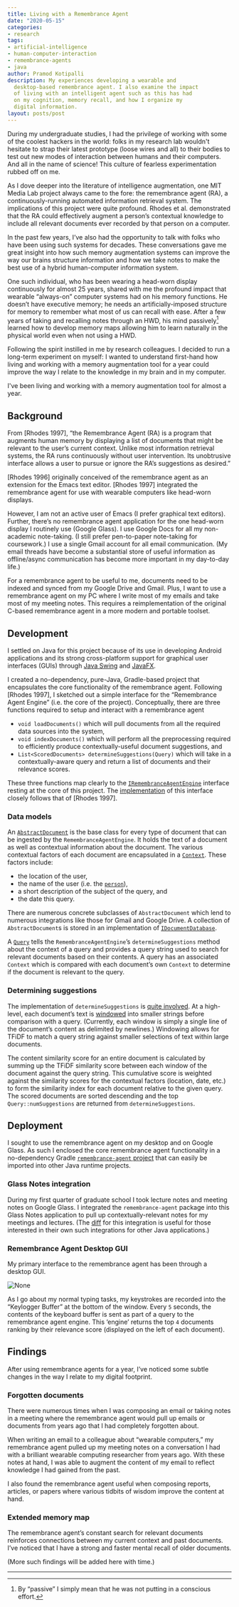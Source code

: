 ```yaml
---
title: Living with a Remembrance Agent
date: "2020-05-15"
categories:
- research
tags:
- artificial-intelligence
- human-computer-interaction
- remembrance-agents
- java
author: Pramod Kotipalli
description: My experiences developing a wearable and
  desktop-based remembrance agent. I also examine the impact
  of living with an intelligent agent such as this has had
  on my cognition, memory recall, and how I organize my
  digital information.
layout: posts/post
---
```


During my undergraduate studies, I had the privilege of
working with some of the coolest hackers in the world: folks
in my research lab wouldn't hesitate to strap their latest
prototype (loose wires and all) to their bodies to test out
new modes of interaction between humans and their computers.
And all in the name of science! This culture of fearless
experimentation rubbed off on me.

As I dove deeper into the literature of intelligence
augmentation, one MIT Media Lab project always came to the
fore: the remembrance agent (RA), a continuously-running
automated information retrieval system. The implications of
this project were quite profound. Rhodes et al. demonstrated
that the RA could effectively augment a person’s contextual
knowledge to include all relevant documents ever recorded by
that person on a computer.

In the past few years, I’ve also had the opportunity to talk
with folks who have been using such systems for decades.
These conversations gave me great insight into how such
memory augmentation systems can improve the way our brains
structure information and how we take notes to make the best
use of a hybrid human-computer information system.

One such individual, who has been wearing a head-worn
display continuously for almost 25 years, shared with me the
profound impact that wearable “always-on” computer systems
had on his memory functions. He doesn’t have executive
memory; he needs an artificially-imposed structure for
memory to remember what most of us can recall with ease.
After a few years of taking and recalling notes through an
HWD, his mind passively[^footnote-1] learned how to develop
memory maps allowing him to learn naturally in the physical
world even when not using a HWD.

Following the spirit instilled in me by research colleagues.
I decided to run a long-term experiment on myself: I wanted
to understand first-hand how living and working with a
memory augmentation tool for a year could improve the way I
relate to the knowledge in my brain and in my computer.

I've been living and working with a memory augmentation tool
for almost a year. 

## Background

From [Rhodes 1997], “the Remembrance Agent (RA) is a program
that augments human memory by displaying a list of documents
that might be relevant to the user’s current context. Unlike
most information retrieval systems, the RA runs continuously
without user intervention. Its unobtrusive interface allows
a user to pursue or ignore the RA’s suggestions as desired.”

[Rhodes 1996] originally conceived of the remembrance agent
as an extension for the Emacs text editor. [Rhodes 1997]
integrated the remembrance agent for use with wearable
computers like head-worn displays. 

However, I am not an active user of Emacs (I prefer
graphical text editors). Further, there’s no remembrance
agent application for the one head-worn display I routinely
use (Google Glass). I use Google Docs for all my
non-academic note-taking. (I still prefer pen-to-paper
note-taking for coursework.) I use a single Gmail account
for all email communication. (My email threads have become a
substantial store of useful information as offline/async
communication has become more important in my day-to-day
life.)

For a remembrance agent to be useful to me, documents need
to be indexed and synced from my Google Drive and Gmail.
Plus, I want to use a remembrance agent on my PC where I
write most of my emails and take most of my meeting notes.
This requires a reimplementation of the original C-based
remembrance agent in a more modern and portable toolset.

## Development

I settled on Java for this project because of its use in
developing Android applications and its strong
cross-platform support for graphical user interfaces (GUIs)
through [Java
Swing](https://en.wikipedia.org/wiki/Swing_(Java)) and
[JavaFX](https://en.wikipedia.org/wiki/JavaFX).

I created a no-dependency, pure-Java, Gradle-based project
that encapsulates the core functionality of the remembrance
agent. Following [Rhodes 1997], I sketched out a simple
interface for the “Remembrance Agent Engine” (i.e. the core
of the project). Conceptually, there are three functions
required to setup and interact with a remembrance agent

* `void loadDocuments()` which will pull documents from all
  the required data sources into the system,
* `void indexDocuments()` which will perform all the
  preprocessing required to efficiently produce
  contextually-useful document suggestions, and
* `List<ScoredDocuments> determineSuggestions(Query)` which
  will take in a contextually-aware query and return a list
  of documents and their relevance scores.

These three functions map clearly to the
[`IRemembranceAgentEngine`](https://github.com/remembrance-agent/remembrance-agent/blob/v2.0.0/src/main/java/io/p13i/ra/engine/IRemembranceAgentEngine.java)
interface resting at the core of this project. The
[implementation](https://github.com/remembrance-agent/remembrance-agent/blob/v2.0.0/src/main/java/io/p13i/ra/engine/RemembranceAgentEngine.java)
of this interface closely follows that of [Rhodes 1997]. 

### Data models

An
[`AbstractDocument`](https://github.com/remembrance-agent/remembrance-agent/blob/v2.0.0/src/main/java/io/p13i/ra/models/AbstractDocument.java)
is the base class for every type of document that can be
ingested by the `RemembranceAgentEngine`. It holds the text
of a document as well as contextual information about the
document. The various contextual factors of each document
are encapsulated in a
[`Context`](https://github.com/remembrance-agent/remembrance-agent/blob/v2.0.0/src/main/java/io/p13i/ra/models/Context.java).
These factors include:

* the location of the user,
* the name of the user (i.e. the
  [`person`](https://github.com/remembrance-agent/remembrance-agent/blob/v2.0.0/src/main/java/io/p13i/ra/models/Context.java#L13)),
* a short description of the subject of the query, and
* the date this query.

There are numerous concrete subclasses of `AbstractDocument`
which lend to numerous integrations like those for Gmail and
Google Drive. A collection of `AbstractDocument`s is stored
in an implementation of
[`IDocumentDatabase`](https://github.com/remembrance-agent/remembrance-agent/blob/v2.0.0/src/main/java/io/p13i/ra/databases/IDocumentDatabase.java#L6).

A
[`Query`](https://github.com/remembrance-agent/remembrance-agent/blob/v2.0.0/src/main/java/io/p13i/ra/models/Query.java)
tells the `RemembranceAgentEngine`’s `determineSuggestions`
method about the context of a query and provides a query
string used to search for relevant documents based on their
contents. A query has an associated `Context` which is
compared with each document’s own `Context` to determine if
the document is relevant to the query.

### Determining suggestions

The implementation of `determineSuggestions` is [quite
involved](https://github.com/remembrance-agent/remembrance-agent/blob/v2.0.0/src/main/java/io/p13i/ra/engine/RemembranceAgentEngine.java#L38-L100).
At a high-level, each document’s text is
[windowed](https://github.com/remembrance-agent/remembrance-agent/blob/03a7280872bfb1d6e6188d33836fa6fd1f45c6fe/src/main/java/io/p13i/ra/utils/WordVector.java#L29)
into smaller strings before comparison with a query.
(Currently, each window is simply a single line of the
document’s content as delimited by newlines.) Windowing
allows for TFiDF to match a query string against smaller
selections of text within large documents.

The content similarity score for an entire document is
calculated by summing up the TFiDF similarity score between
each window of the document against the query string. This
cumulative score is weighted against the similarity scores
for the contextual factors (location, date, etc.) to form
the similarity index for each document relative to the given
query. The scored documents are sorted descending and the
top `Query::numSuggestions` are returned from
`determineSuggestions`.

## Deployment

I sought to use the remembrance agent on my desktop and on
Google Glass. As such I enclosed the core remembrance agent
functionality in a no-dependency Gradle
[`remembrance-agent`](https://github.com/remembrance-agent/remembrange-agent)[
project](https://github.com/remembrance-agent/remembrange-agent)
that can easily be imported into other Java runtime
projects.

### Glass Notes integration

During my first quarter of graduate school I took lecture
notes and meeting notes on Google Glass. I integrated the
`remembrance-agent` package into this Glass Notes
application to pull up contextually-relevant notes for my
meetings and lectures. (The
[diff](https://github.com/glass-notes/glass-notes-app/commit/09eb5c01fff2b5fcab9700dddced27824f8a5310)
for this integration is useful for those interested in their
own such integrations for other Java applications.)

### Remembrance Agent Desktop GUI

My primary interface to the remembrance agent has been
through a desktop GUI. 

![None](/static/images/2020-05-15-living-with-remembrance-agent/image0.png)


As I go about my normal typing tasks, my keystrokes are
recorded into the “Keylogger Buffer” at the bottom of the
window. Every `5` seconds, the contents of the keyboard
buffer is sent as part of a query to the remembrance agent
engine. This ‘engine’ returns the top `4` documents ranking
by their relevance score (displayed on the left of each
document).

## Findings

After using remembrance agents for a year, I’ve noticed some
subtle changes in the way I relate to my digital footprint.

### Forgotten documents

There were numerous times when I was composing an email or
taking notes in a meeting where the remembrance agent would
pull up emails or documents from years ago that I had
completely forgotten about.

When writing an email to a colleague about “wearable
computers,” my remembrance agent pulled up my meeting notes
on a conversation I had with a brilliant wearable computing
researcher from years ago. With these notes at hand, I was
able to augment the content of my email to reflect knowledge
I had gained from the past.

I also found the remembrance agent useful when composing
reports, articles, or papers where various tidbits of wisdom
improve the content at hand.

### Extended memory map

The remembrance agent’s constant search for relevant
documents reinforces connections between my current context
and past documents. I’ve noticed that I have a strong and
faster mental recall of older documents.

(More such findings will be added here with time.)




---

[^footnote-1]:  By “passive” I simply mean that he was not putting in a conscious effort.